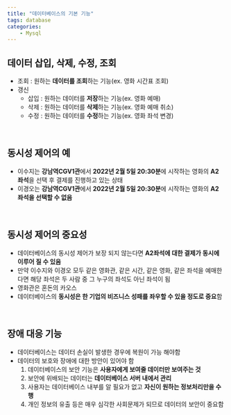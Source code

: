 ```yaml
---
title: "데이터베이스의 기본 기능"
tags: database
categories: 
    - Mysql
---
```


## 데이터 삽입, 삭제, 수정, 조회
- 조회 : 원하는 **데이터를 조회**하는 기능(ex. 영화 시간표 조회)
- 갱신
    - 삽입 : 원하는 데이터를 **저장**하는 기능(ex. 영화 예매)
    - 삭제 : 원하는 데이터를 **삭제**하는 기능(ex. 영화 예매 취소)
    - 수정 : 원하는 데이터를 **수정**하는 기능(ex. 영화 좌석 변경)

<br>

## 동시성 제어의 예
- 이수지는 **강남역CGV1관**에서 **2022년 2월 5일 20:30분**에 시작하는 영화의 **A2 좌석**을 선택 후 결제를 진행하고 있는 상태
- 이경오는 **강남역CGV1관**에서 **2022년 2월 5일 20:30분**에 시작하는 영화의 **A2 좌석을 선택할 수 없음**

<br>

## 동시성 제어의 중요성
- 데이터베이스의 동시성 제어가 보장 되지 않는다면 **A2좌석에 대한 결제가 동시에 이루어 질 수 있음**
- 만약 이수지와 이경오 모두 같은 영화관, 같은 시간, 같은 영화, 같은 좌석을 예매한다면 해당 좌석은 두 사람 중 그 누구의 좌석도 아닌 좌석이 됨
- 영화관은 혼돈의 카오스
- 데이터베이스의 **동시성은 한 기업의 비즈니스 성패를 좌우할 수 있을 정도로 중요**함

<br>

## 장애 대응 기능
- 데이터베이스는 데이터 손실이 발생한 경우에 복원이 가능 해야함
- 데이터의 보호와 장애에 대한 방안이 있어야 함
    1. 데이터베이스의 보안 기능은 **사용자에게 보여줄 데이터만 보여주는 것**
    2. 보안에 위배되는 데이터는 **데이터베이스 서버 내에서 관리**
    3. 사용자는 데이터베이스 내부를 알 필요가 없고 **자신이 원하는 정보처리만을 수행**
    4. 개인 정보의 유출 등은 매우 심각한 사회문제가 되므로 데이터의 보안이 중요함